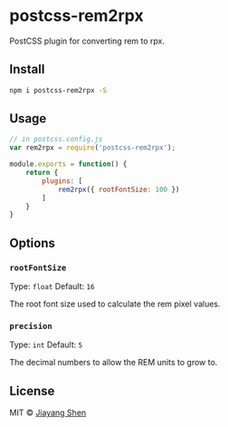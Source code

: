 # postcss-rem2rpx

PostCSS plugin for converting rem to rpx.

## Install

```bash
npm i postcss-rem2rpx -S
```

## Usage

```js
// in postcss.config.js
var rem2rpx = require('postcss-rem2rpx');

module.exports = function() {
    return {
        plugins: [
            rem2rpx({ rootFontSize: 100 })
        ]
    }
}
```

## Options

### `rootFontSize`

Type: `float` Default: `16`

The root font size used to calculate the rem pixel values.

### `precision`

Type: `int` Default: `5`

The decimal numbers to allow the REM units to grow to.


## License

MIT © [Jiayang Shen](https://github.com/JiayangShen)
